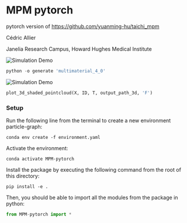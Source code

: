 # MPM pytorch

pytorch version of https://github.com/yuanming-hu/taichi_mpm

Cédric Allier

Janelia Research Campus, Howard Hughes Medical Institute

![Simulation Demo](assets/cubes.gif)

```python
python -o generate 'multimaterial_4_0'
```

![Simulation Demo](assets/cubes_F.gif)

```python
plot_3d_shaded_pointcloud(X, ID, T, output_path_3d, 'F')  
```


### Setup
Run the following line from the terminal to create a new environment particle-graph:
```
conda env create -f environment.yaml
```

Activate the environment:
```
conda activate MPM-pytorch
```

Install the package by executing the following command from the root of this directory:
```
pip install -e .
```

Then, you should be able to import all the modules from the package in python:

```python
from MPM-pytorch import *
```
